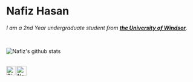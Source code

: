 # Nafiz Hasan&nbsp;

<p>
  <em>
    I am a 2nd Year undergraduate student from <a href="https://www.uwindsor.ca/"> <b>the University of Windsor</b></a>. <br>
  </em>  
</p>


<br>


![Nafiz's github stats](https://github-readme-stats-git-masterrstaa-rickstaa.vercel.app/api?username=Nafiz1&show_icons=true&hide_border=true)

<br>

  <a href="https://www.linkedin.com/in/nafiz-hasan-2581461a6/">
    <img align="left" alt="Shubhamdeep Jha | Linkedin" width="24px" src="https://github.com/TheDudeThatCode/TheDudeThatCode/blob/master/Assets/Linkedin.svg" />
  </a>
  <a href="mailto:Nafizh007@gmail.com">
    <img align="left" alt="Nafiz Hasan | Gmail" width="26px" src="https://github.com/TheDudeThatCode/TheDudeThatCode/blob/master/Assets/Gmail.svg" />
  </a>

<br><br><br><br>
